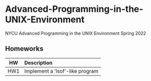 # Advanced-Programming-in-the-UNIX-Environment
NYCU Advanced Programming in the UNIX Environment Spring 2022



## Homeworks
|HW |Description                    |
|:-:|:------------------------------|
|HW1|Implement a 'lsof'-like program|